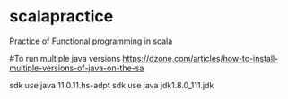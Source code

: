 # scalapractice
Practice of Functional programming in scala

#To run multiple java versions
https://dzone.com/articles/how-to-install-multiple-versions-of-java-on-the-sa


sdk use java 11.0.11.hs-adpt
sdk use java jdk1.8.0_111.jdk 
